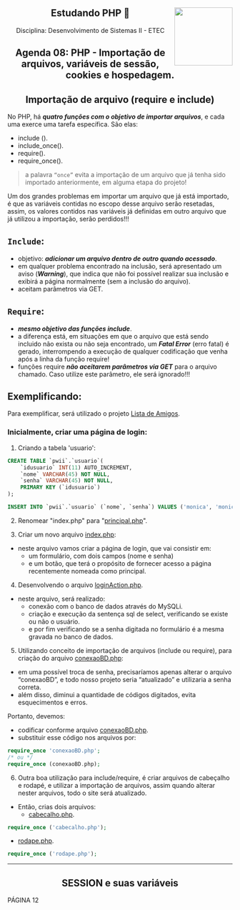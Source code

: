 <div align="center">
<a href="https://github.com/monicaquintal" target="_blank"><img align="right" height="130" src="https://cdn.jsdelivr.net/gh/devicons/devicon/icons/php/php-plain.svg" /></a>
<h2>Estudando PHP 🐘</h2>
<p>Disciplina: Desenvolvimento de Sistemas II - ETEC</p>
</div>

<div id="agenda06" align="center">
<h2>Agenda 08: PHP - Importação de arquivos, variáveis de sessão, cookies e hospedagem.</h2>
</div>

<div align="center">
<h2>Importação de arquivo (require e include)</h2>
</div>

No PHP, há ***quatro funções com o objetivo de importar arquivos***, e cada uma exerce uma tarefa específica. São elas:

- include ().
- include_once().
- require().
- require_once(). 

> a palavra `“once”` evita a importação de um arquivo que já tenha sido importado anteriormente, em alguma etapa do projeto!

Um dos grandes problemas em importar um arquivo que já está importado, é que as variáveis contidas no escopo desse arquivo serão resetadas, assim, os valores contidos nas variáveis já definidas em outro arquivo que já utilizou a importação, serão perdidos!!!

## `Include`:

- objetivo: ***adicionar um arquivo dentro de outro quando acessado***. 
- em qualquer problema encontrado na inclusão, será apresentado um aviso (***Warning***), que indica que não foi possível realizar sua inclusão e exibirá a página normalmente (sem a inclusão do arquivo).
- aceitam parâmetros via GET.

## `Require`:

- ***mesmo objetivo das funções include***.
- a diferença está, em situações em que o arquivo que está sendo incluido não exista ou não seja encontrado, um ***Fatal Error*** (erro fatal) é gerado, interrompendo a execução de qualquer codificação que venha após a linha da função require!
- funções require ***não aceitarem parâmetros via GET*** para o arquivo chamado. Caso utilize este parâmetro, ele será ignorado!!!

## Exemplificando:

Para exemplificar, será utilizado o projeto [Lista de Amigos](./lista-de-amigos/principal.php).

### Inicialmente, criar uma página de login:

1. Criando a tabela 'usuario':

~~~sql
CREATE TABLE `pwii`.`usuario`(
    `idusuario` INT(11) AUTO_INCREMENT,
    `nome` VARCHAR(45) NOT NULL,
    `senha` VARCHAR(45) NOT NULL,
    PRIMARY KEY (`idusuario`)
);

INSERT INTO `pwii`.`usuario` (`nome`, `senha`) VALUES ('monica', 'monica123');
~~~

2. Renomear "index.php" para "[principal.php](./lista-de-amigos/principal.php)".

3. Criar um novo arquivo [index.php](./lista-de-amigos/index.php):

- neste arquivo vamos criar a página de login, que vai consistir em:
  - um formulário, com dois campos (nome e senha)
  - e um botão, que terá o propósito de fornecer acesso a página recentemente nomeada como principal. 

4. Desenvolvendo o arquivo [loginAction.php](./lista-de-amigos/loginAction.php).

- neste arquivo, será realizado:
  - conexão com o banco de dados através do MySQLi.
  - criação e execução da sentença sql de select, verificando se existe ou não o usuário.
  - e por fim verificando se a senha digitada no formulário é a mesma gravada no banco de dados.

5. Utilizando conceito de importação de arquivos (include ou require), para criação do arquivo [conexaoBD.php](./lista-de-amigos/conexaoBD.php):

- em uma possível troca de senha, precisaríamos apenas alterar o arquivo “conexaoBD”, e todo nosso projeto seria “atualizado” e utilizaria a senha correta.
- além disso, diminui a quantidade de códigos digitados, evita esquecimentos e erros. 

Portanto, devemos:

- codificar conforme arquivo [conexaoBD.php](./lista-de-amigos/conexaoBD.php).
- substituir esse código nos arquivos por:

~~~php
require_once 'conexaoBD.php';
/* ou */
require_once (conexaoBD.php);
~~~

6. Outra boa utilização para include/require, é criar arquivos de cabeçalho e rodapé, e utilizar a importação de
arquivos, assim quando alterar nester arquivos, todo o site será atualizado.
- Então, crias dois arquivos:
  - [cabecalho.php](./lista-de-amigos/cabecalho.php).

~~~php
require_once ('cabecalho.php');
~~~

  - [rodape.php](./lista-de-amigos/rodape.php).

~~~php
require_once ('rodape.php');
~~~

---

<div align="center">
<h2>SESSION e suas variáveis</h2>
</div>

PÁGINA 12